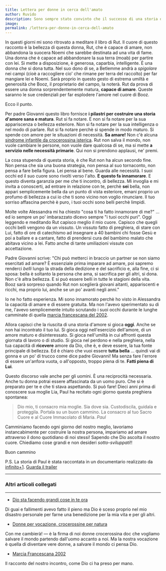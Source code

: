 ```yaml
---
title: Lettera per donne in cerca dell'amato
author: Ruvido
description: Sono sempre stato convinto che il successo di una storia d'amore dipendesse da molti fattori incontrollabili, spesso decisi dal caso. In seguito ho capito che le cose non stavano proprio così, e soprattutto, che una storia d'amore si costruisce già molto prima di incontrare l'amata!
image:
permalink: /lettera-per-donne-in-cerca-dell-amato
---
```


In questi giorni mi sono ritrovato a meditare il libro di Rut. Il cuore di questo racconto è la bellezza di questa donna, Rut, che è capace di amare, non abbandona la suocera Noemi che sarebbe destinata ad una vita di fame. Una donna che è capace ad abbandonare la sua terra (moab) per partire con lei. Si mette a disposizione, è generosa, caparbia, intelligente. È una donna che si dona tutta. Nel suo dono di se, a Betlemme andrà a *spigolare* nei campi (cioè a raccogliere cio' che rimane per terra del raccolto) per far mangiare lei e Noemi. Sarà proprio in questo gesto di estrema umiltà e generosità che Booz, il proprietario del campo, la noterà. Rut da prova di essere una donna sorprendentemente matura, **capace di amare**. Queste saranno le sue credenziali per far esplodere l'amore nel cuore di Booz.

Ecco il punto.

Per padre Giovanni questo libro fornisce **i pilastri per costruire una storia d'amore sana e matura**. Rut si fa notare. E non si fa notare per la sua appariscenza o bellezza esteriore. Non si fa notare per la sua intelligenza o nel modo di parlare. Rut si fa notare perchè si spende in modo maturo. Si spende con amore per le situazioni di necessità. **Sa amare!** Non c'è alcuna [sindrome infantile da crocerossina isterica](http://5p2p.it/2014/10/15/crocerossine-per-natura.html). Rut non salva il mondo, non vuole cambiare le persone, non vuole dare qualcosa di se, ma si mette **a servizio nelle necessità primarie**. Qui non si prendono applausi, ne' premi. 

La cosa stupenda di questa storia, è che Rut non ha alcun secondo fine. Non pensa che sia una buona strategia, non pensa al suo tornaconto, non pensa a fare bella figura. Lei pensa al bene. Guarda alle necessità. I suoi occhi ed il suo cuore sono rivolti verso l'alto. **E questo fa innamorare**. E questo diventa garanzia per me che ti incontro, di bellezza. Mi invoglia e mi invita a conoscerti, ad entrare in relazione con te, perchè **sei** bella, non appari semplicemente bella da un punto di vista esteriore, emani proprio un profumo di bellezza a cui io che ti sono vicino non voglio rinunciare. Il tuo sorriso affascina perchè è puro, i tuoi occhi sono belli perchè limpidi. 

Molte volte Alessandra mi ha chiesto "cosa ti ha fatto innamorare di me?" ... ed io sempre un po' imbarazzato dicevo sempre "i tuoi occhi puri". Oggi leggendo e meditando Rut capisco meglio il mio cuore. Capisco che quegli occhi belli vengono da un vissuto. Un vissuto fatto di preghiera, di stare con Lui, fatto di ore di catechismo ad insegnare a 40 bambini chi fosse Gesù e poi a ballare e a cantare, fatto di prendersi cura del bambimo malato che abitava vicino a lei. Fatto anche di tante umiliazioni vissute con accettazione.

Padre Giovanni scrive: "Chi può metterci in braccio un partner se non siamo esercitati ad amare? È essenziale prima imparare ad amare, poi sapremo renderci *belli* lungo la strada della dedizione e del sacrificio e, alla fine, ci si sposa: bella è soltanto la persona che ama, si sacrifica per gli altri, si dona. Non c'è altra bellezza. E si può essere belli in tutte le stagioni della vita. Booz sarà sorpreso quando Rut non sceglierà giovani aitanti, appariscenti e ricchi, ma proprio lui, anche se un po' avanti negli anni."

Io ne ho fatto esperienza. Mi sono innamorato perchè ho visto in Alessandra la capacità di amare e di essere gratuita. Ma non l'avevo sperimentato su di me, l'avevo semplicemente intuito scrutando i suoi occhi durante le lunghe camminate di quella [marcia francescana del 2002](http://5p2p.it/2013/07/15/marcia2002.html). 

Allora capisci che la riuscita di una storia d'amore si gioca **oggi**. Anche se non hai incontrato il tuo lui. Si gioca oggi nell'esercizio dell'amore, di un amore maturo e disinteressato. Si gioca nell'umiltà in cui affronti questa giornata di lavoro o di studio. Si gioca nel perdono e nella preghiera, nella tua capacità di **ricevere** amore da Dio, che è, e deve essere, la tua fonte principale di bellezza. Ed è chiaro che vuoi essere **tutta bella** ... quindi vai di gonna e un po' di trucco come dice padre Giovanni! Ma senza fare l'errore di essere un'anfora vuota, o all'opposto, troppo piena di te. **Fatti piena di Lui**.

Questo discorso vale anche per gli uomini. È una reciprocità necessaria. Anche tu donna potrai essere affascinata da un uomo puro. Che si è preparato per te e che ti stava aspettando. Si può fare! Dieci anni prima di conoscere sua moglie Lia, Paul ha recitato ogni giorno questa preghiera spontanea:

> Dio mio, ti consacro mia moglie. Sia dove sia. Custodiscila, guidala e proteggila. Portala su un buon cammino. La consacro al tuo Sacro Cuore e al Cuore Immacolato di Maria. <cite>Paul</cite>

Camminiamo facendo ogni giorno del nostro meglio, lavoriamo instancabimente per costruire la nostra persona, impariamo ad amare attraverso il dono quotidiano di noi stessi! Sapendo che Dio ascolta il nostro cuore. Chiediamo cose grandi e non desideri *sotto-sviluppati*!!

Buon cammino

P.S. La storia di Paul è stata raccontata in un documentario realizzato da [infinito+1](http://www.infinitomasuno.it/). [Guarda il trailer](https://www.youtube.com/watch?v=O5xcysvuU8M)

---

### Altri articoli collegati

---

- [Dio sta facendo grandi cose in te ora](http://5p2p.it/2015/09/09/dio-sta-facendo-grandi-cose-in-te-ora.html)

Di guai e fallimenti avevo fatto il pieno ma Dio è sceso proprio nel mio disastro personale per farne una benedizione per la mia vita e per gli altri.

- [Donne per vocazione, crocerossine per natura](http://5p2p.it/2014/10/15/crocerossine-per-natura.html)

Con me cambierà! — è la firma di noi donne crocerossina doc che vogliamo salvare il mondo partendo dall'uomo accanto a noi. Ma la nostra vocazione è quella di diventare vere donne, a salvare il mondo ci pensa Dio.

- [Marcia Francescana 2002](http://5p2p.it/2013/07/15/marcia2002.html)

Il racconto del nostro incontro, come Dio ci ha preso per mano.

